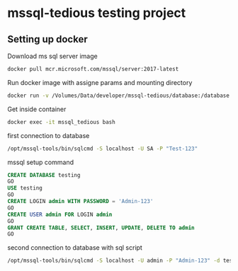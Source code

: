 # mssql-tedious testing project

## Setting up docker 
Download ms sql server image
```.bash
docker pull mcr.microsoft.com/mssql/server:2017-latest
```

Run docker image with assigne params and mounting directory
```.bash
docker run -v /Volumes/Data/developer/mssql-tedious/database:/database -e "ACCEPT_EULA=Y" -e 'MSSQL_PID=Express' -e "SA_PASSWORD=Test-123" -p 1400:1433 --name mssql_tedious -d mcr.microsoft.com/mssql/server:2017-latest
```

Get inside container 
```.bash
docker exec -it mssql_tedious bash
```

first connection to database 
```.bash
/opt/mssql-tools/bin/sqlcmd -S localhost -U SA -P "Test-123"
```

mssql setup command
```sql
CREATE DATABASE testing
GO
USE testing
GO 
CREATE LOGIN admin WITH PASSWORD = 'Admin-123'
GO
CREATE USER admin FOR LOGIN admin
GO
GRANT CREATE TABLE, SELECT, INSERT, UPDATE, DELETE TO admin
GO
```

second connection to database with sql script 
```.bash
/opt/mssql-tools/bin/sqlcmd -S localhost -U admin -P "Admin-123" -d testing -i ./database/script.sql
```